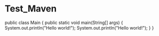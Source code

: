 # Test_Maven
public class Main {
    public static void main(String[] args)
    {
        System.out.println("Hello world!");
        System.out.println("Hello world!");
    }
}
